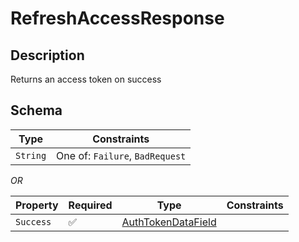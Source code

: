 # RefreshAccessResponse

## Description
Returns an access token on success

## Schema

| Type | Constraints |
| --- | --- |
| `String` | One of: `Failure`, `BadRequest` |

*OR*

| Property | Required | Type | Constraints |
| --- | --- | --- | --- |
| `Success` | ✅ | [AuthTokenDataField](../../../fields/auth_token/AuthTokenDataField.md) |     | 


